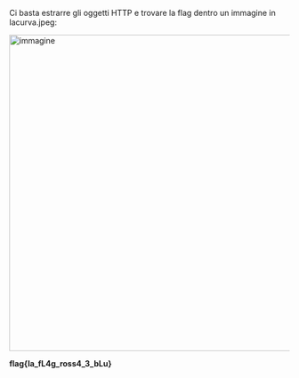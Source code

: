 Ci basta estrarre gli oggetti HTTP e trovare la flag dentro un immagine in lacurva.jpeg:

<img width="854" height="569" alt="immagine" src="https://github.com/user-attachments/assets/b4ed21bd-975a-4ff6-bdae-eae641716ef6" />

**flag{la_fL4g_ross4_3_bLu}**
